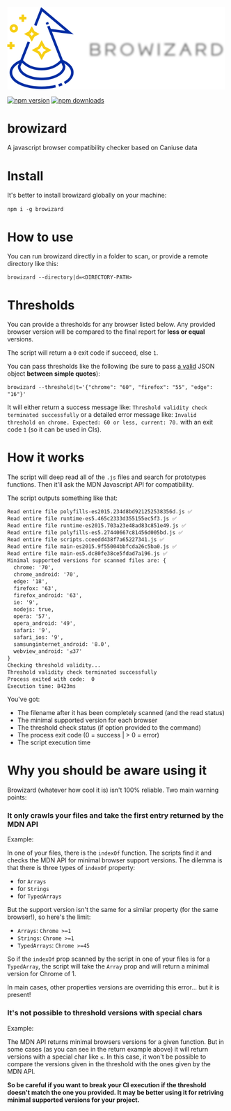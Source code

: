 <img src="assets/logo.png" width="500" />

[![npm version](https://badge.fury.io/js/browizard.svg)](https://badge.fury.io/js/browizard)
[![npm downloads](https://img.shields.io/npm/dm/browizard.svg)](https://npmjs.org/browizard)

# browizard
A javascript browser compatibility checker based on Caniuse data

# Install
It's better to install browizard globally on your machine:

`npm i -g browizard`

# How to use
You can run browizard directly in a folder to scan, or provide a remote directory like this:

```
browizard --directory|d=<DIRECTORY-PATH>
```

# Thresholds
You can provide a thresholds for any browser listed below. Any provided browser version will be compared to the final report for **less or equal** versions.

The script will return a `0` exit code if succeed, else `1`.

You can pass thresholds like the following (be sure to pass [a valid](https://jsonlint.com/) JSON object **between simple quotes**):
```
browizard --threshold|t='{"chrome": "60", "firefox": "55", "edge": "16"}'
```

It will either return a success message like: `Threshold validity check terminated successfully` or a detailed error message like: `Invalid threshold on chrome. Expected: 60 or less, current: 70.` with an exit code `1` (so it can be used in CIs).

# How it works
The script will deep read all of the `.js` files and search for prototypes functions. Then it'll ask the MDN Javascript API for compatibility.

The script outputs something like that:
```
Read entire file polyfills-es2015.234d8bd921252538356d.js ✅
Read entire file runtime-es5.465c2333d355155ec5f3.js ✅
Read entire file runtime-es2015.703a23e48ad83c851e49.js ✅
Read entire file polyfills-es5.27440667c81456d005bd.js ✅
Read entire file scripts.cceedd438f7a65227341.js ✅
Read entire file main-es2015.9f55004bbfcda26c5ba0.js ✅
Read entire file main-es5.dc80fe38ce5fdad7a196.js ✅
Minimal supported versions for scanned files are: {
  chrome: '70',
  chrome_android: '70',
  edge: '18',
  firefox: '63',
  firefox_android: '63',
  ie: '9',
  nodejs: true,
  opera: '57',
  opera_android: '49',
  safari: '9',
  safari_ios: '9',
  samsunginternet_android: '8.0',
  webview_android: '≤37'
}
Checking threshold validity...
Threshold validity check terminated successfully
Process exited with code:  0
Execution time: 8423ms
```
You've got:
* The filename after it has been completely scanned (and the read status)
* The minimal supported version for each browser
* The threshold check status (if option provided to the command)
* The process exit code (0 = success | > 0 = error)
* The script execution time

# Why you should be aware using it

Browizard (whatever how cool it is) isn't 100% reliable. Two main warning points:

### It only crawls your files and take the **first** entry returned by the MDN API
Example:

In one of your files, there is the `indexOf` function. The scripts find it and checks the MDN API for minimal browser support versions. The dilemma is that there is three types of `indexOf` property:
* for `Arrays`
* for `Strings`
* for `TypedArrays`

But the support version isn't the same for a similar property (for the same browser!), so here's the limit:
* `Arrays`: `Chrome >=1`
* `Strings`: `Chrome >=1`
* `TypedArrays`: `Chrome >=45`

So if the `indexOf` prop scanned by the script in one of your files is for a `TypedArray`, the script will take the `Array` prop and will return a minimal version for Chrome of 1.

In main cases, other properties versions are overriding this error... but it is present!

### It's not possible to threshold versions with special chars
Example:

The MDN API returns minimal browsers versions for a given function. But in some cases (as you can see in the return example above) it will return versions with a special char like `≤`. In this case, it won't be possible to compare the versions given in the threshold with the ones given by the MDN API.


**So be careful if you want to break your CI execution if the threshold doesn't match the one you provided. It may be better using it for retriving minimal supported versions for your project.**
